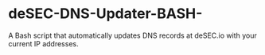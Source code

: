 # deSEC-DNS-Updater-BASH-
A Bash script that automatically updates DNS records at deSEC.io with your current IP addresses.
